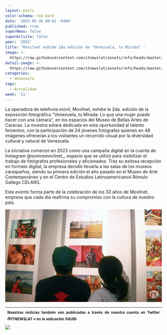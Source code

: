 ```yaml
---
layout: posts
color-schema: red-dark
date: '2025-05-26 09:02 -0400'
published: true
superNews: false
superArticle: false
year: '2025'
title: 'Movilnet exhibe 2da edición de "Venezuela, tu Mirada" '
image: >-
  https://raw.githubusercontent.com/itnewslat/assets/refs/heads/master/img/540x320/Movilnet-Foto-p.jpg
detail-image: >-
  https://raw.githubusercontent.com/itnewslat/assets/refs/heads/master/img/1024x680/Movilnet-Foto-g.jpg
categories:
  - Venezuela
tags:
  - Actualidad
week: '21'
---
```

La operadora de telefonía móvil, Movilnet, exhibe la 2da. edición de la exposición fotográfica "Venezuela, tu Mirada: Lo que una mujer puede hacer con una cámara", en los espacios del Museo de Bellas Artes de Caracas.
La muestra estará dedicada en esta oportunidad al talento femenino, con la participación de 24 jóvenes fotógrafas quienes en 48 imágenes ofrecerán a los visitantes un recorrido visual por la diversidad cultural y natural de Venezuela. 

La iniciativa comenzó en 2023 como una campaña digital en la cuenta de Instagram @somosmovilnet_, espacio que se utilizó para visibilizar el trabajo de fotógrafos profesionales y aficionados. Tras su exitosa recepción en formato digital, la empresa decidió llevarla a las salas de los museos caraqueños, siendo su primera edición el año pasado en el Museo de Arte Contemporáneo y en el Centro de Estudios Latinoamericanos Rómulo Gallego CELARG.

Este evento forma parte de la celebración de los 33 años de Movilnet, empresa que cada día reafirma su compromiso con la cultura de nuestro país.

![](https://raw.githubusercontent.com/itnewslat/assets/refs/heads/master/img/540x320/Movilnet-Foto-p.jpg)

<table style="height: 42px;" width="569">
<tbody>
<tr>
<td style="text-align: justify;"><sub><strong>Nuestras noticias también son publicadas a través de nuestra cuenta en Twitter <a href="https://twitter.com/itnewslat?lang=es">@ITNEWSLAT</a> y en la aplicación <a href="https://squidapp.co/en/">SQUID</a></strong></sub></td>
</tr>
</tbody>
</table>

<img src="https://tracker.metricool.com/c3po.jpg?hash=56f88a41e39ab42c063cc51676587a04"/>
